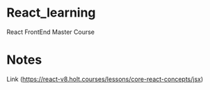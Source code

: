 # React_learning
React FrontEnd Master Course 
# Notes
Link (https://react-v8.holt.courses/lessons/core-react-concepts/jsx)